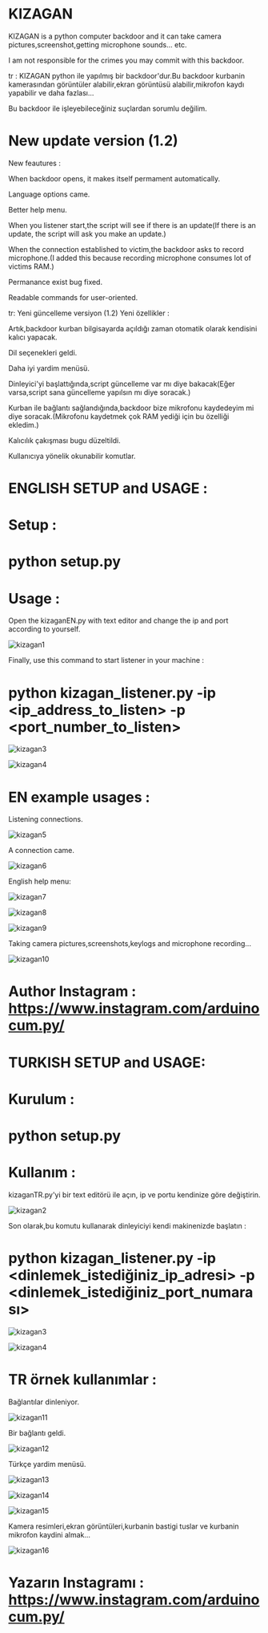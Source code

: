 # KIZAGAN
KIZAGAN is a python computer backdoor and it can take camera pictures,screenshot,getting microphone sounds... etc.

I am not responsible for the crimes you may commit with this backdoor.


tr : KIZAGAN python ile yapılmış bir backdoor'dur.Bu backdoor kurbanin kamerasından görüntüler alabilir,ekran görüntüsü alabilir,mikrofon kaydı yapabilir ve daha fazlası...

Bu backdoor ile işleyebileceğiniz suçlardan sorumlu değilim.

# New update version (1.2)
New feautures :

When backdoor opens, it makes itself permament automatically.

Language options came.

Better help menu.

When you listener start,the script will see if there is an update(If there is an update, the script will ask you make an update.)

When the connection established to victim,the backdoor asks to record microphone.(I added this because recording microphone consumes lot of victims RAM.)

Permanance exist bug fixed.

Readable commands for user-oriented.


tr: Yeni güncelleme versiyon (1.2)
Yeni özellikler :

Artık,backdoor kurban bilgisayarda açıldığı zaman otomatik olarak kendisini kalıcı yapacak.

Dil seçenekleri geldi.

Daha iyi yardim menüsü.

Dinleyici'yi başlattığında,script güncelleme var mı diye bakacak(Eğer varsa,script sana güncelleme yapılsın mı diye soracak.)

Kurban ile bağlantı sağlandığında,backdoor bize mikrofonu kaydedeyim mi diye soracak.(Mikrofonu kaydetmek çok RAM yediği için bu özelliği ekledim.)

Kalıcılık çakışması bugu düzeltildi.

Kullanıcıya yönelik okunabilir komutlar.


# ENGLISH SETUP and USAGE :


# Setup : 


# python setup.py


# Usage : 

Open the kizaganEN.py with text editor and change the ip and port according to yourself.

![kizagan1](https://user-images.githubusercontent.com/68844502/177414314-8fa96e2d-60a9-4777-80a4-5303d713266a.PNG)


Finally, use this command to start listener in your machine :

# python kizagan_listener.py -ip <ip_address_to_listen> -p <port_number_to_listen>

![kizagan3](https://user-images.githubusercontent.com/68844502/177311607-d7a61438-3e76-40bf-8663-1f09e2039aee.PNG)

![kizagan4](https://user-images.githubusercontent.com/68844502/177312014-30db5b8b-db14-4177-bf39-c102e6a88d76.PNG)



# EN example usages :

Listening connections.

![kizagan5](https://user-images.githubusercontent.com/68844502/177312224-02e6f87d-d837-4f1b-b123-1e069fb9176e.PNG)

A connection came.

![kizagan6](https://user-images.githubusercontent.com/68844502/177312225-16a19f54-6f81-4f90-bb25-f9eb9ec1541a.PNG)

English help menu:

![kizagan7](https://user-images.githubusercontent.com/68844502/177312228-807d54c8-d2e0-4559-b670-cadaa8a2a942.PNG)

![kizagan8](https://user-images.githubusercontent.com/68844502/177312229-59de9db9-59a2-4930-b5b1-423ed011053c.PNG)

![kizagan9](https://user-images.githubusercontent.com/68844502/177312230-6a4e6804-7c9c-4b20-9283-db87240bd36c.PNG)

Taking camera pictures,screenshots,keylogs and microphone recording...

![kizagan10](https://user-images.githubusercontent.com/68844502/177312217-cfda9dd7-5965-4735-b98f-f2602b18477f.PNG)

# Author Instagram : https://www.instagram.com/arduinocum.py/

# TURKISH SETUP and USAGE:

# Kurulum : 


# python setup.py


# Kullanım :

kizaganTR.py'yi bir text editörü ile açın, ip ve portu kendinize göre değiştirin.

![kizagan2](https://user-images.githubusercontent.com/68844502/177414347-bcdeda6b-be3a-4bd7-88a2-bbcb799f1329.PNG)


Son olarak,bu komutu kullanarak dinleyiciyi kendi makinenizde başlatın :

# python kizagan_listener.py -ip <dinlemek_istediğiniz_ip_adresi> -p <dinlemek_istediğiniz_port_numarası>

![kizagan3](https://user-images.githubusercontent.com/68844502/177311743-274c9445-a8f8-4a61-9117-707205012435.PNG)

![kizagan4](https://user-images.githubusercontent.com/68844502/177312087-d96896ea-197d-404d-921b-d878b7d55985.PNG)



# TR örnek kullanımlar : 

Bağlantılar dinleniyor.

![kizagan11](https://user-images.githubusercontent.com/68844502/177312667-d116c2fd-176a-4fbe-b01f-57e8c5d1fa2d.PNG)

Bir bağlantı geldi.

![kizagan12](https://user-images.githubusercontent.com/68844502/177312670-07032d9f-85c7-4b08-a3e3-ff0b6df970b7.PNG)

Türkçe yardim menüsü.

![kizagan13](https://user-images.githubusercontent.com/68844502/177312672-c4addcbc-cad7-4d77-b8d5-0b6f052f6a8d.PNG)

![kizagan14](https://user-images.githubusercontent.com/68844502/177312675-27bb1307-80d3-481c-9c38-159e1cb8944c.PNG)

![kizagan15](https://user-images.githubusercontent.com/68844502/177312680-55e49a94-f0b1-46b2-a395-4021945dde0c.PNG)

Kamera resimleri,ekran görüntüleri,kurbanin bastigi tuslar ve kurbanin mikrofon kaydini almak...

![kizagan16](https://user-images.githubusercontent.com/68844502/177312682-52f4a3a3-6d9d-4f52-ab08-f5cc6559fbf3.PNG)

# Yazarın Instagramı : https://www.instagram.com/arduinocum.py/
